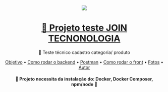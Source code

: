 <h1 align="center">
<img align="center" src="https://jointecnologia.com.br/wp-content/themes/theme-bones-master/library/images/logo.png"/>
</h1>
<h1 align="center">
    <a href="https://jointecnologia.com.br">🔗 Projeto teste JOIN TECNONOLOGIA</a>
</h1>
<p align="center">🚀 Teste técnico cadastro categoria/ produto </p>
 

<p align="center">
 <a href="#objetivo">Objetivo</a> •
 <a href="#roadmap">Como rodar o backend</a> • 
 <a href="#tecnologias">Postman</a> • 
 <a href="#contribuicao">Como rodar o front</a> • 
 <a href="#licenc-a">Fotos</a> • 
 <a href="#autor">Autor</a>
</p>


<h4 align="center"> 
	🚧  Projeto necessita da instalação do: Docker, Docker Composer, npm/node   🚧
</h4>
